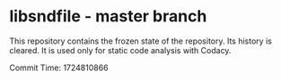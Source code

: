 # libsndfile - master branch

This repository contains the frozen state of the repository.
Its history is cleared. It is used only for static code
analysis with Codacy.

Commit Time: 1724810866